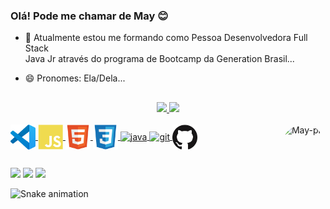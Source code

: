 ### Olá! Pode me chamar de May 😊

- 🌱 Atualmente estou me formando como Pessoa Desenvolvedora Full Stack <br>Java Jr através do programa de Bootcamp da Generation Brasil...
 
- 😄 Pronomes: Ela/Dela...

##

<!--![Anurag's GitHub stats](https://github-readme-stats.vercel.app/api?username=maiurysousa&show_icons=true&theme=dracula ) <!--![Top Langs](https://github-readme-stats.vercel.app/api/top-langs/?username=maiurysousa&layout=compact&theme=dracula)--> <!--![Top Langs](img height="130em"  https://github-readme-stats.vercel.app/api/top-langs/?username=maiurysousa&layout=compact&langs_count=7&theme=dracula) -->

<!--<div style="display: inline_block">-->
 
<div align="center" style="display: inline_block">
  <a href="https://github.com/maiurysousa">
 
 <img height="130em"  src="https://github-readme-stats.vercel.app/api?username=maiurysousa&show_icons=true&theme=dracula&include_all_commits=true&count_private=true"/>
   <img height="130em" src="https://github-readme-stats.vercel.app/api/top-langs/?username=maiurysousa&layout=compact&langs_count=7&theme=dracula"/>
</div>
  
<div style="display: inline_block"><br>
  <img align="center" alt="VScode" height="40px" src="https://raw.githubusercontent.com/github/explore/80688e429a7d4ef2fca1e82350fe8e3517d3494d/topics/visual-studio-code/visual-studio-code.png" />
  <img align="center" alt="May-Js" height="40"  src="https://raw.githubusercontent.com/devicons/devicon/master/icons/javascript/javascript-plain.svg">
  <img align="center" alt="May-HTML" height="40"  src="https://raw.githubusercontent.com/devicons/devicon/master/icons/html5/html5-original.svg">
  <img align="center" alt="May-CSS" height="40"  src="https://raw.githubusercontent.com/devicons/devicon/master/icons/css3/css3-original.svg">
  <img align="center" alt="java" height="40" src="https://img-premium.flaticon.com/png/512/3291/premium/3291669.png?token=exp=1633518490~hmac=3271e6fedea0e611d0eea1c2d0b88f66" /> 
  <img align="center" alt="git" height="40" src="https://www.vectorlogo.zone/logos/git-scm/git-scm-icon.svg" /> 
 
  <img align="center" alt="GitHub" height="40px" src="https://raw.githubusercontent.com/github/explore/78df643247d429f6cc873026c0622819ad797942/topics/github/github.png" />

  <img align="right" alt="May-pic" height="150" style="border-radius:70px;" src="https://media.discordapp.net/attachments/710838033724735530/893841618585649162/Webp.net-gifmaker-1.gif">
</div>

  ##
  
  <div> 
   <a href="https://instagram.com/maiurysousa" target="_blank"><img src="https://img.shields.io/badge/Instagram-E4405F?style=for-the-badge&logo=instagram&logoColor=white" target="_blank"></a>
  <!--<a href = "mailto:maiuryprogramando@gmail.com"><img src="https://img.shields.io/badge/Gmail-D14836?style=for-the-badge&logo=gmail&logoColor=white" target="_blank"></a>
-->  <a href="https://www.linkedin.com/in/maiury-sousa-71a260192/" target="_blank"><img src="https://img.shields.io/badge/-LinkedIn-%230077B5?style=for-the-badge&logo=linkedin&logoColor=white" target="_blank"></a> 
    <a><img src="https://img.shields.io/badge/Discord-7289DA?style=for-the-badge&logo=discord&logoColor=white" target="_blank"></a> 
 
 ![Snake animation](https://github.com/maiurysousa/maiurysousa/blob/output/github-contribution-grid-snake.svg)
 
</div>
